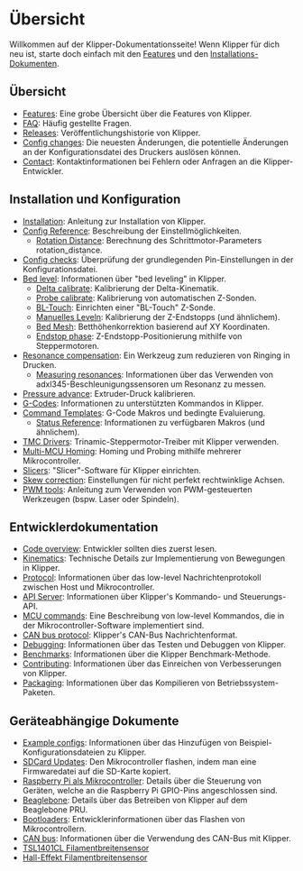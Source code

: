 # Übersicht

Willkommen auf der Klipper-Dokumentationsseite! Wenn Klipper für dich neu ist, starte doch einfach mit den [Features](Features.md) und den [Installations-Dokumenten](Installation.md).

## Übersicht

- [Features](Features.md): Eine grobe Übersicht über die Features von Klipper.
- [FAQ](FAQ.md): Häufig gestellte Fragen.
- [Releases](Releases.md): Veröffentlichungshistorie von Klipper.
- [Config changes](Config_Changes.md): Die neuesten Änderungen, die potentielle Änderungen an der Konfigurationsdatei des Druckers auslösen können.
- [Contact](Contact.md): Kontaktinformationen bei Fehlern oder Anfragen an die Klipper-Entwickler.

## Installation und Konfiguration

- [Installation](Installation.md): Anleitung zur Installation von Klipper.
- [Config Reference](Config_Reference.md): Beschreibung der Einstellmöglichkeiten.
   - [Rotation Distance](Rotation_Distance.md): Berechnung des Schrittmotor-Parameters rotation_distance.
- [Config checks](Config_checks.md): Überprüfung der grundlegenden Pin-Einstellungen in der Konfigurationsdatei.
- [Bed level](Bed_Level.md): Informationen über "bed leveling" in Klipper.
   - [Delta calibrate](Delta_Calibrate.md): Kalibrierung der Delta-Kinematik.
   - [Probe calibrate](Probe_Calibrate.md): Kalibrierung von automatischen Z-Sonden.
   - [BL-Touch](BLTouch.md): Einrichten einer "BL-Touch" Z-Sonde.
   - [Manuelles Leveln](Manual_Level.md): Kalibrierung der Z-Endstopps (und ähnlichem).
   - [Bed Mesh](Bed_Mesh.md): Betthöhenkorrektion basierend auf XY Koordinaten.
   - [Endstop phase](Endstop_Phase.md): Z-Endstopp-Positionierung mithilfe von Steppermotoren.
- [Resonance compensation](Resonance_Compensation.md): Ein Werkzeug zum reduzieren von Ringing in Drucken.
   - [Measuring resonances](Measuring_Resonances.md): Informationen über das Verwenden von adxl345-Beschleunigungssensoren um Resonanz zu messen.
- [Pressure advance](Pressure_Advance.md): Extruder-Druck kalibrieren.
- [G-Codes](G-Codes.md): Informationen zu unterstützten Kommandos in Klipper.
- [Command Templates](Command_Templates.md): G-Code Makros und bedingte Evaluierung.
   - [Status Reference](Status_Reference.md): Informationen zu verfügbaren Makros (und ähnlichem).
- [TMC Drivers](TMC_Drivers.md): Trinamic-Steppermotor-Treiber mit Klipper verwenden.
- [Multi-MCU Homing](Multi_MCU_Homing.md): Homing und Probing mithilfe mehrerer Mikrocontroller.
- [Slicers](Slicers.md): "Slicer"-Software für Klipper einrichten.
- [Skew correction](skew_correction.md): Einstellungen für nicht perfekt rechtwinklige Achsen.
- [PWM tools](Using_PWM_Tools.md): Anleitung zum Verwenden von PWM-gesteuerten Werkzeugen (bspw. Laser oder Spindeln).

## Entwicklerdokumentation

- [Code overview](Code_Overview.md): Entwickler sollten dies zuerst lesen.
- [Kinematics](Kinematics.md): Technische Details zur Implementierung von Bewegungen in Klipper.
- [Protocol](Protocol.md): Informationen über das low-level Nachrichtenprotokoll zwischen Host und Mikrocontroller.
- [API Server](API_Server.md): Informationen über Klipper's Kommando- und Steuerungs-API.
- [MCU commands](MCU_Commands.md): Eine Beschreibung von low-level Kommandos, die in der Mikrocontroller-Software implementiert sind.
- [CAN bus protocol](CANBUS_protocol.md): Klipper's CAN-Bus Nachrichtenformat.
- [Debugging](Debugging.md): Informationen über das Testen und Debuggen von Klipper.
- [Benchmarks](Benchmarks.md): Informationen über die Klipper Benchmark-Methode.
- [Contributing](CONTRIBUTING.md): Informationen über das Einreichen von Verbesserungen von Klipper.
- [Packaging](Packaging.md): Informationen über das Kompilieren von Betriebssystem-Paketen.

## Geräteabhängige Dokumente

- [Example configs](Example_Configs.md): Informationen über das Hinzufügen von Beispiel-Konfigurationsdateien zu Klipper.
- [SDCard Updates](SDCard_Updates.md): Den Mikrocontroller flashen, indem man eine Firmwaredatei auf die SD-Karte kopiert.
- [Raspberry Pi als Mikrocontroller](RPi_microcontroller.md): Details über die Steuerung von Geräten, welche an die Raspberry Pi GPIO-Pins angeschlossen sind.
- [Beaglebone](beaglebone.md): Details über das Betreiben von Klipper auf dem Beaglebone PRU.
- [Bootloaders](Bootloaders.md): Entwicklerinformationen über das Flashen von Mikrocontrollern.
- [CAN bus](CANBUS.md): Informationen über die Verwendung des CAN-Bus mit Klipper.
- [TSL1401CL Filamentbreitensensor](TSL1401CL_Filament_Width_Sensor.md)
- [Hall-Effekt Filamentbreitensensor](HallFilamentWidthSensor.md)
